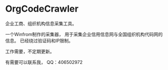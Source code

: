 # OrgCodeCrawler
企业工商、组织机构信息采集工具。

一个Winfrom制作的采集器，
用于采集企业信用信息网与全国组织机构代码网的信息。
已经绕过验证码和IP限制。

工作需要，不定期更新。

有需要可以联系我，
QQ：406502972
